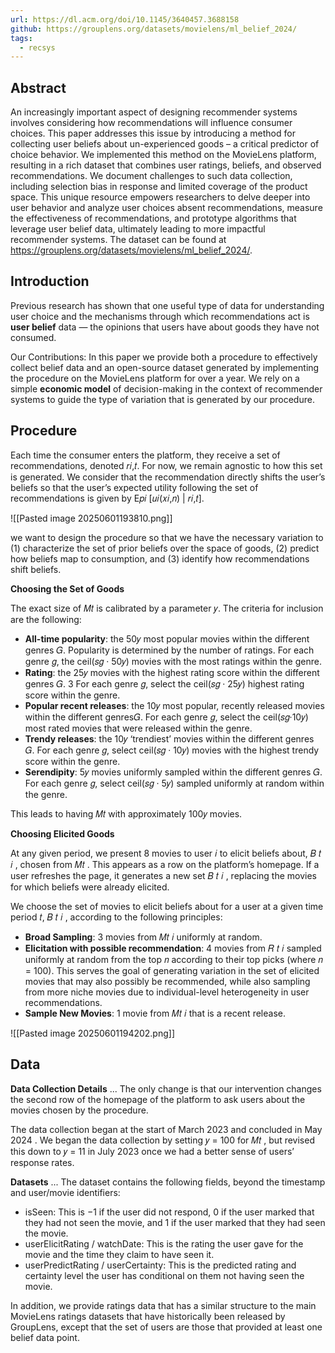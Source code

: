 ```yaml
---
url: https://dl.acm.org/doi/10.1145/3640457.3688158
github: https://grouplens.org/datasets/movielens/ml_belief_2024/
tags:
  - recsys
---
```

## Abstract

An increasingly important aspect of designing recommender systems involves considering how recommendations will influence consumer choices. This paper addresses this issue by introducing a method for collecting user beliefs about un-experienced goods – a critical predictor of choice behavior. We implemented this method on the MovieLens platform, resulting in a rich dataset that combines user ratings, beliefs, and observed recommendations. We document challenges to such data collection, including selection bias in response and limited coverage of the product space. This unique resource empowers researchers to delve deeper into user behavior and analyze user choices absent recommendations, measure the effectiveness of recommendations, and prototype algorithms that leverage user belief data, ultimately leading to more impactful recommender systems. The dataset can be found at https://grouplens.org/datasets/movielens/ml_belief_2024/.

## Introduction

Previous research has shown that one useful type of data for understanding user choice and the mechanisms through which recommendations act is **user belief** data — the opinions that users have about goods they have not consumed.

Our Contributions: In this paper we provide both a procedure to effectively collect belief data and an open-source dataset generated by implementing the procedure on the MovieLens platform for over a year. We rely on a simple **economic model** of decision-making in the context of recommender systems to guide the type of variation that is generated by our procedure.

## Procedure

Each time the consumer enters the platform, they receive a set of recommendations, denoted 𝑟𝑖,𝑡. For now, we remain agnostic to how this set is generated. We consider that the recommendation directly shifts the user’s beliefs so that the user’s expected utility following the set of recommendations is given by E𝑝𝑖 [𝑢𝑖(𝑥𝑖,𝑛) | 𝑟𝑖,𝑡].

![[Pasted image 20250601193810.png]]

we want to design the procedure so that we have the necessary variation to (1) characterize the set of prior beliefs over the space of goods, (2) predict how beliefs map to consumption, and (3) identify how recommendations shift beliefs.

**Choosing the Set of Goods**

The exact size of 𝑀𝑡 is calibrated by a parameter 𝑦. The criteria for inclusion are the following:
* **All-time popularity**: the 50𝑦 most popular movies within the different genres 𝐺. Popularity is determined by the number of ratings. For each genre 𝑔, the ceil(𝑠𝑔 · 50𝑦) movies with the most ratings within the genre.
* **Rating**: the 25𝑦 movies with the highest rating score within the different genres 𝐺. 3 For each genre 𝑔, select the ceil(𝑠𝑔 · 25𝑦) highest rating score within the genre.
* **Popular recent releases**: the 10𝑦 most popular, recently released movies within the different genres𝐺. For each genre 𝑔, select the ceil(𝑠𝑔·10𝑦) most rated movies that were released within the genre.
* **Trendy releases**: the 10𝑦 ‘trendiest’ movies within the different genres 𝐺. For each genre 𝑔, select ceil(𝑠𝑔 · 10𝑦) movies with the highest trendy score within the genre.
* **Serendipity**: 5𝑦 movies uniformly sampled within the different genres 𝐺. For each genre 𝑔, select ceil(𝑠𝑔 · 5𝑦) sampled uniformly at random within the genre.

This leads to having 𝑀𝑡 with approximately 100𝑦 movies.

**Choosing Elicited Goods**

At any given period, we present 8 movies to user 𝑖 to elicit beliefs about, 𝐵 𝑡 𝑖 , chosen from 𝑀𝑡 . This appears as a row on the platform’s homepage. If a user refreshes the page, it generates a new set 𝐵 𝑡 𝑖 , replacing the movies for which beliefs were already elicited.

We choose the set of movies to elicit beliefs about for a user at a given time period 𝑡, 𝐵 𝑡 𝑖 , according to the following principles:
* **Broad Sampling**: 3 movies from 𝑀𝑡 𝑖 uniformly at random.
* **Elicitation with possible recommendation**: 4 movies from 𝑅 𝑡 𝑖 sampled uniformly at random from the top 𝑛 according to their top picks (where 𝑛 = 100). This serves the goal of generating variation in the set of elicited movies that may also possibly be recommended, while also sampling from more niche movies due to individual-level heterogeneity in user recommendations.
* **Sample New Movies**: 1 movie from 𝑀𝑡 𝑖 that is a recent release.

![[Pasted image 20250601194202.png]]

## Data

**Data Collection Details** ... The only change is that our intervention changes the second row of the homepage of the platform to ask users about the movies chosen by the procedure.

The data collection began at the start of March 2023 and concluded in May 2024 . We began the data collection by setting 𝑦 = 100 for 𝑀𝑡 , but revised this down to 𝑦 = 11 in July 2023 once we had a better sense of users’ response rates.

**Datasets** ... The dataset contains the following fields, beyond the timestamp and user/movie identifiers:
* isSeen: This is −1 if the user did not respond, 0 if the user marked that they had not seen the movie, and 1 if the user marked that they had seen the movie.
* userElicitRating / watchDate: This is the rating the user gave for the movie and the time they claim to have seen it.
* userPredictRating / userCertainty: This is the predicted rating and certainty level the user has conditional on them not having seen the movie.

In addition, we provide ratings data that has a similar structure to the main MovieLens ratings datasets that have historically been released by GroupLens, except that the set of users are those that provided at least one belief data point.